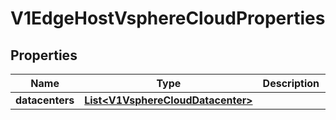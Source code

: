 # V1EdgeHostVsphereCloudProperties

## Properties
Name | Type | Description | Notes
------------ | ------------- | ------------- | -------------
**datacenters** | [**List&lt;V1VsphereCloudDatacenter&gt;**](V1VsphereCloudDatacenter.md) |  |  [optional]
